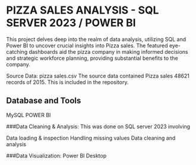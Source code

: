 # PIZZA SALES ANALYSIS - SQL SERVER 2023 / POWER BI

This project delves deep into the realm of data analysis, utilizing SQL and Power BI to uncover crucial insights into Pizza sales. The featured eye-catching dashboards aid the pizza company in making informed decisions and strategic workforce planning, providing substantial benefits to the company.

Source Data:
pizza sales.csv
The source data contained Pizza sales 48621 records of 2015. This is included in the repository.

## Database and Tools
MySQL
POWER BI

###Data Cleaning & Analysis:
This was done on SQL server 2023 involving

Data loading & inspection
Handling missing values
Data cleaning and analysis

###Data Visualization:
Power BI Desktop
